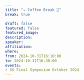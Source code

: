 ```yaml
---
title: "☕️ Coffee Break 🥐"
break: true

draft: false
featured: false
featured_image:
description:
speaker:
affiliation:
where:
from: 2024-10-31T16:10:00
to: 2024-10-31T16:30:00
events:
- SG Final Symposium October 2024
---
```

